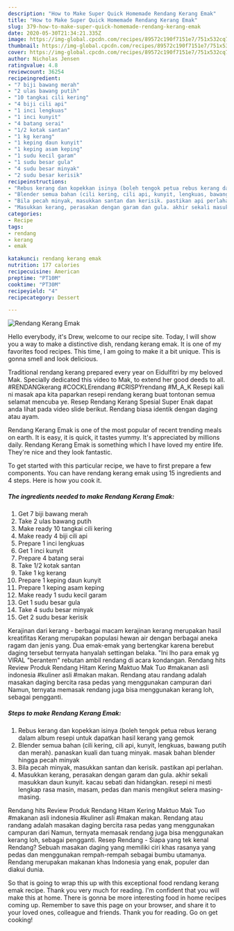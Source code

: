 ```yaml
---
description: "How to Make Super Quick Homemade Rendang Kerang Emak"
title: "How to Make Super Quick Homemade Rendang Kerang Emak"
slug: 379-how-to-make-super-quick-homemade-rendang-kerang-emak
date: 2020-05-30T21:34:21.335Z
image: https://img-global.cpcdn.com/recipes/89572c190f7151e7/751x532cq70/rendang-kerang-emak-resipi-foto-utama.jpg
thumbnail: https://img-global.cpcdn.com/recipes/89572c190f7151e7/751x532cq70/rendang-kerang-emak-resipi-foto-utama.jpg
cover: https://img-global.cpcdn.com/recipes/89572c190f7151e7/751x532cq70/rendang-kerang-emak-resipi-foto-utama.jpg
author: Nicholas Jensen
ratingvalue: 4.8
reviewcount: 36254
recipeingredient:
- "7 biji bawang merah"
- "2 ulas bawang putih"
- "10 tangkai cili kering"
- "4 biji cili api"
- "1 inci lengkuas"
- "1 inci kunyit"
- "4 batang serai"
- "1/2 kotak santan"
- "1 kg kerang"
- "1 keping daun kunyit"
- "1 keping asam keping"
- "1 sudu kecil garam"
- "1 sudu besar gula"
- "4 sudu besar minyak"
- "2 sudu besar kerisik"
recipeinstructions:
- "Rebus kerang dan kopekkan isinya (boleh tengok petua rebus kerang dalam album resepi untuk dapatkan hasil kerang yang gemok"
- "Blender semua bahan (cili kering, cili api, kunyit, lengkuas, bawang putih dan merah). panaskan kuali dan tuang minyak. masak bahan blender hingga pecah minyak"
- "Bila pecah minyak, masukkan santan dan kerisik. pastikan api perlahan."
- "Masukkan kerang, perasakan dengan garam dan gula. akhir sekali masukkan daun kunyit. kacau sebati dan hidangkan. resepi ni mesti lengkap rasa masin, masam, pedas dan manis mengikut selera masing-masing."
categories:
- Recipe
tags:
- rendang
- kerang
- emak

katakunci: rendang kerang emak 
nutrition: 177 calories
recipecuisine: American
preptime: "PT10M"
cooktime: "PT30M"
recipeyield: "4"
recipecategory: Dessert

---
```



![Rendang Kerang Emak](https://img-global.cpcdn.com/recipes/89572c190f7151e7/751x532cq70/rendang-kerang-emak-resipi-foto-utama.jpg)

Hello everybody, it's Drew, welcome to our recipe site. Today, I will show you a way to make a distinctive dish, rendang kerang emak. It is one of my favorites food recipes. This time, I am going to make it a bit unique. This is gonna smell and look delicious.

Traditional rendang kerang prepared every year on Eidulfitri by my beloved Mak. Specially dedicated this video to Mak, to extend her good deeds to all. #RENDANGkerang #COCKLErendang #CRISPYrendang #M_A_K Resepi kali ni masak apa kita paparkan resepi rendang kerang buat tontonan semua selamat mencuba ye. Resep Rendang Kerang Spesial Super Enak dapat anda lihat pada video slide berikut. Rendang biasa identik dengan daging atau ayam.

Rendang Kerang Emak is one of the most popular of recent trending meals on earth. It is easy, it is quick, it tastes yummy. It's appreciated by millions daily. Rendang Kerang Emak is something which I have loved my entire life. They're nice and they look fantastic.


To get started with this particular recipe, we have to first prepare a few components. You can have rendang kerang emak using 15 ingredients and 4 steps. Here is how you cook it.

<!--inarticleads1-->

##### The ingredients needed to make Rendang Kerang Emak:

1. Get 7 biji bawang merah
1. Take 2 ulas bawang putih
1. Make ready 10 tangkai cili kering
1. Make ready 4 biji cili api
1. Prepare 1 inci lengkuas
1. Get 1 inci kunyit
1. Prepare 4 batang serai
1. Take 1/2 kotak santan
1. Take 1 kg kerang
1. Prepare 1 keping daun kunyit
1. Prepare 1 keping asam keping
1. Make ready 1 sudu kecil garam
1. Get 1 sudu besar gula
1. Take 4 sudu besar minyak
1. Get 2 sudu besar kerisik


Kerajinan dari kerang - berbagai macam kerajinan kerang merupakan hasil kreatifitas Kerang merupakan populasi hewan air dengan berbagai aneka ragam dan jenis yang. Dua emak-emak yang bertengkar karena berebut daging tersebut ternyata hanyalah settingan belaka. &#34;Ini lho para emak yg VIRAL &#34;berantem&#34; rebutan ambil rendang di acara kondangan. Rendang hits Review Produk Rendang Hitam Kering Maktuo Mak Tuo #makanan asli indonesia #kuliner asli #makan makan. Rendang atau randang adalah masakan daging bercita rasa pedas yang menggunakan campuran dari Namun, ternyata memasak rendang juga bisa menggunakan kerang loh, sebagai pengganti. 

<!--inarticleads2-->

##### Steps to make Rendang Kerang Emak:

1. Rebus kerang dan kopekkan isinya (boleh tengok petua rebus kerang dalam album resepi untuk dapatkan hasil kerang yang gemok
1. Blender semua bahan (cili kering, cili api, kunyit, lengkuas, bawang putih dan merah). panaskan kuali dan tuang minyak. masak bahan blender hingga pecah minyak
1. Bila pecah minyak, masukkan santan dan kerisik. pastikan api perlahan.
1. Masukkan kerang, perasakan dengan garam dan gula. akhir sekali masukkan daun kunyit. kacau sebati dan hidangkan. resepi ni mesti lengkap rasa masin, masam, pedas dan manis mengikut selera masing-masing.


Rendang hits Review Produk Rendang Hitam Kering Maktuo Mak Tuo #makanan asli indonesia #kuliner asli #makan makan. Rendang atau randang adalah masakan daging bercita rasa pedas yang menggunakan campuran dari Namun, ternyata memasak rendang juga bisa menggunakan kerang loh, sebagai pengganti. Resep Rendang - Siapa yang tek kenal Rendang? Sebuah masakan daging yang memiliki ciri khas rasanya yang pedas dan menggunakan rempah-rempah sebagai bumbu utamanya. Rendang merupakan makanan khas Indonesia yang enak, populer dan diakui dunia. 

So that is going to wrap this up with this exceptional food rendang kerang emak recipe. Thank you very much for reading. I'm confident that you will make this at home. There is gonna be more interesting food in home recipes coming up. Remember to save this page on your browser, and share it to your loved ones, colleague and friends. Thank you for reading. Go on get cooking!
